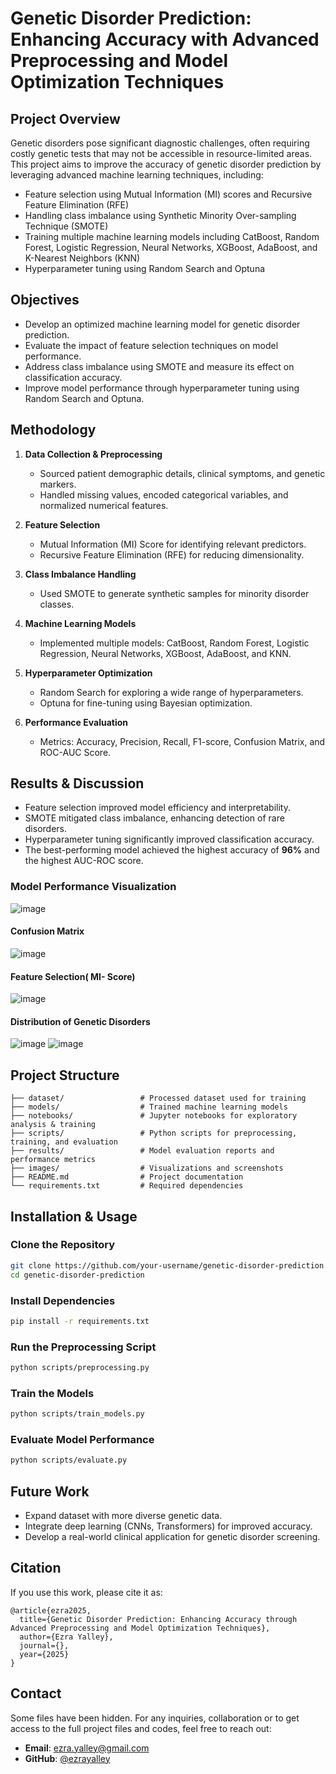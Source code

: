 # Genetic Disorder Prediction: Enhancing Accuracy with Advanced Preprocessing and Model Optimization Techniques

## Project Overview
Genetic disorders pose significant diagnostic challenges, often requiring costly genetic tests that may not be accessible in resource-limited areas. This project aims to improve the accuracy of genetic disorder prediction by leveraging advanced machine learning techniques, including:
- Feature selection using Mutual Information (MI) scores and Recursive Feature Elimination (RFE)
- Handling class imbalance using Synthetic Minority Over-sampling Technique (SMOTE)
- Training multiple machine learning models including CatBoost, Random Forest, Logistic Regression, Neural Networks, XGBoost, AdaBoost, and K-Nearest Neighbors (KNN)
- Hyperparameter tuning using Random Search and Optuna

## Objectives
- Develop an optimized machine learning model for genetic disorder prediction.
- Evaluate the impact of feature selection techniques on model performance.
- Address class imbalance using SMOTE and measure its effect on classification accuracy.
- Improve model performance through hyperparameter tuning using Random Search and Optuna.

## Methodology
1. **Data Collection & Preprocessing**
   - Sourced patient demographic details, clinical symptoms, and genetic markers.
   - Handled missing values, encoded categorical variables, and normalized numerical features.

2. **Feature Selection**
   - Mutual Information (MI) Score for identifying relevant predictors.
   - Recursive Feature Elimination (RFE) for reducing dimensionality.

3. **Class Imbalance Handling**
   - Used SMOTE to generate synthetic samples for minority disorder classes.

4. **Machine Learning Models**
   - Implemented multiple models: CatBoost, Random Forest, Logistic Regression, Neural Networks, XGBoost, AdaBoost, and KNN.

5. **Hyperparameter Optimization**
   - Random Search for exploring a wide range of hyperparameters.
   - Optuna for fine-tuning using Bayesian optimization.

6. **Performance Evaluation**
   - Metrics: Accuracy, Precision, Recall, F1-score, Confusion Matrix, and ROC-AUC Score.

## Results & Discussion
- Feature selection improved model efficiency and interpretability.
- SMOTE mitigated class imbalance, enhancing detection of rare disorders.
- Hyperparameter tuning significantly improved classification accuracy.
- The best-performing model achieved the highest accuracy of **96%** and the highest AUC-ROC score.

### Model Performance Visualization
![image](https://github.com/user-attachments/assets/3204e715-c1c1-4ebb-a9e6-e16c575f65e4)


#### Confusion Matrix
![image](https://github.com/user-attachments/assets/0deea0db-779f-49b1-9d9b-45b52d1200e0)


#### Feature Selection( MI- Score)
![image](https://github.com/user-attachments/assets/09f5551a-a9fa-46f0-b026-9138a5b6a94b)


#### Distribution of Genetic Disorders
![image](https://github.com/user-attachments/assets/48ed95aa-3309-4efb-8472-a0397b0b560f)
![image](https://github.com/user-attachments/assets/8b1d36b3-8a6e-46a6-b7ab-b80e7bc80c0d)




## Project Structure
```
├── dataset/                 # Processed dataset used for training
├── models/                  # Trained machine learning models
├── notebooks/               # Jupyter notebooks for exploratory analysis & training
├── scripts/                 # Python scripts for preprocessing, training, and evaluation
├── results/                 # Model evaluation reports and performance metrics
├── images/                  # Visualizations and screenshots
├── README.md                # Project documentation
└── requirements.txt         # Required dependencies
```

## Installation & Usage
### Clone the Repository
```bash
git clone https://github.com/your-username/genetic-disorder-prediction.git
cd genetic-disorder-prediction
```

### Install Dependencies
```bash
pip install -r requirements.txt
```

### Run the Preprocessing Script
```bash
python scripts/preprocessing.py
```

### Train the Models
```bash
python scripts/train_models.py
```

### Evaluate Model Performance
```bash
python scripts/evaluate.py
```

## Future Work
- Expand dataset with more diverse genetic data.
- Integrate deep learning (CNNs, Transformers) for improved accuracy.
- Develop a real-world clinical application for genetic disorder screening.

## Citation
If you use this work, please cite it as:
```
@article{ezra2025,
  title={Genetic Disorder Prediction: Enhancing Accuracy through Advanced Preprocessing and Model Optimization Techniques},
  author={Ezra Yalley},
  journal={},
  year={2025}
}
```

## Contact
Some files have been hidden.
For any inquiries, collaboration or to get access to the full project files and codes, feel free to reach out:

- **Email**: ezra.yalley@gmail.com
- **GitHub**: [@ezrayalley](https://github.com/ezrayalley)
